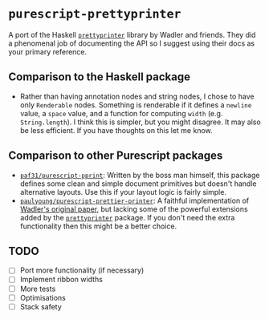 # `purescript-prettyprinter`

A port of the Haskell [`prettyprinter`][prettyprinter] library by Wadler and friends. They did a phenomenal job of documenting the API so I suggest using their docs as your primary reference.

## Comparison to the Haskell package

-   Rather than having annotation nodes and string nodes, I chose to have only `Renderable` nodes. Something is renderable if it defines a `newline` value, a `space` value, and a function for computing `width` (e.g. `String.length`). I think this is simpler, but you might disagree. It may also be less efficient. If you have thoughts on this let me know.

## Comparison to other Purescript packages

-   [`paf31/purescript-pprint`](https://github.com/paf31/purescript-pprint): Written by the boss man himself, this package defines some clean and simple document primitives but doesn't handle alternative layouts. Use this if your layout logic is fairly simple.
-   [`paulyoung/purescript-prettier-printer`](https://github.com/paulyoung/purescript-prettier-printer): A faithful implementation of [Wadler's original paper][prettier-printer], but lacking some of the powerful extensions added by the [`prettyprinter`][prettyprinter] package. If you don't need the extra functionality then this might be a better choice.

## TODO

-   [ ] Port more functionality (if necessary)
-   [ ] Implement ribbon widths
-   [ ] More tests
-   [ ] Optimisations
-   [ ] Stack safety

[prettyprinter]: http://hackage.haskell.org/package/prettyprinter
[prettier-printer]: https://homepages.inf.ed.ac.uk/wadler/papers/prettier/prettier.pdf
